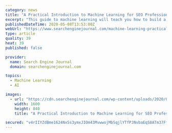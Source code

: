 ```yaml
---
category: news
title: "A Practical Introduction to Machine Learning for SEO Professionals"
excerpt: "This guide to machine learning will teach you how to build a model to predict whether adding keywords in title tags can increase organic search clicks."
publishedDateTime: 2020-05-08T13:53:00Z
webUrl: "https://www.searchenginejournal.com/machine-learning-practical-introduction-seo-professionals/366304/"
type: article
quality: 39
heat: 39
published: false

provider:
  name: Search Engine Journal
  domain: searchenginejournal.com

topics:
  - Machine Learning
  - AI

images:
  - url: "https://cdn.searchenginejournal.com/wp-content/uploads/2020/05/a-practical-introduction-to-machine-learning-for-seos-5eb3f0587c057.png"
    width: 1600
    height: 840
    title: "A Practical Introduction to Machine Learning for SEO Professionals"

secured: "v4rIIYZdBme1624NxSs3ymxJIOm43MvwwojMbSqjlYTfPJNvbaEqS8ATm37FfjZodRe7YJCU2J4Qj+RSV22aAfhaGCW609DPip0UWFCJmR5N175lZC4iw+QLO0kb/30XMvFzkDFf8ffmbY/Y9WWAL48zbhVGaeWg7uhfjbtwnrn12nbF7aRKcEBsYgyGYRluw50Fg/gFY21pLXVb0Sv1eBzr61ZiEdq6x21w2rGxu6JvuK8k9dk9VfKlS7KMd8BwT3PiuOIsq6oQL6OaXHeULzF4r3OSJfe2KcV8y1f5befiY6v0Wu0lzpubsYpD+EHJ;DYxxujEQWCg6urgzl6dEKw=="
---
```


